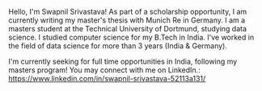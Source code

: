 Hello, I'm Swapnil Srivastava! As part of a scholarship opportunity, I am currently writing my master's thesis with Munich Re in Germany. I am a masters student at the Technical University of Dortmund, studying data science. I studied computer science for my B.Tech in India. I've worked in the field of data science for more than 3 years (India & Germany).<br />

I'm currently seeking for full time opportunities in India, following my masters program! You may connect with me on LinkedIn.: https://www.linkedin.com/in/swapnil-srivastava-52113a131/


<!---
Swapnil-1208/Swapnil-1208 is a ✨ special ✨ repository because its `README.md` (this file) appears on your GitHub profile.
You can click the Preview link to take a look at your changes.
--->

